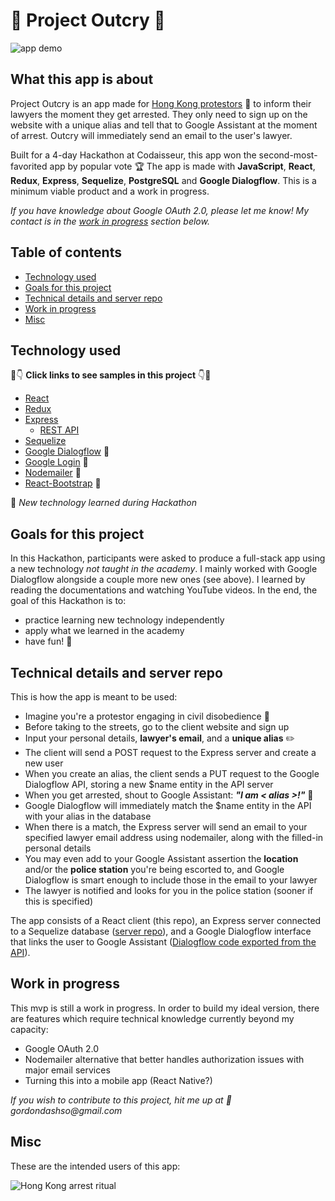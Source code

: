 # :construction_worker: Project Outcry :construction_worker:

![app demo](https://github.com/sssgordon/project-outcry-client/blob/master/public/Peek%202020-01-04%2022-48.gif)

## What this app is about

Project Outcry is an app made for [Hong Kong protestors](#misc) :construction_worker: to inform their lawyers the moment they get arrested. They only need to sign up on the website with a unique alias and tell that to Google Assistant at the moment of arrest. Outcry will immediately send an email to the user's lawyer.

Built for a 4-day Hackathon at Codaisseur, this app won the second-most-favorited app by popular vote :trophy: The app is made with **JavaScript**, **React**, **Redux**, **Express**, **Sequelize**, **PostgreSQL** and **Google Dialogflow**. This is a minimum viable product and a work in progress. 

*If you have knowledge about Google OAuth 2.0, please let me know! My contact is in the [work in progress](#work-in-progress) section below.*

## Table of contents

* [Technology used](#technology-used)
* [Goals for this project](#goals-for-this-project)
* [Technical details and server repo](#technical-details-and-server-repo)
* [Work in progress](#work-in-progress)
* [Misc](#misc)

## Technology used

:eyes::point_down: **Click links to see samples in this project** :point_down::eyes:

* [React](https://github.com/sssgordon/project-outcry-client/blob/master/src/App.js)
* [Redux](https://github.com/sssgordon/project-outcry-client/tree/master/src/actions)
* [Express](https://github.com/sssgordon/project-outcry-server/blob/master/index.js)
    * [REST API](https://github.com/sssgordon/project-outcry-server/blob/master/user/route.js)
* [Sequelize](https://github.com/sssgordon/project-outcry-server/blob/master/user/model.js)
* [Google Dialogflow](https://github.com/sssgordon/project-outcry-server/blob/master/dialogflow/route.js) :star2:
* [Google Login](https://github.com/sssgordon/project-outcry-client/blob/master/src/components/GoogleLoginButton.js) :star2:
* [Nodemailer](https://github.com/sssgordon/project-outcry-server/blob/master/email/route.js) :star2:
* [React-Bootstrap](https://github.com/sssgordon/project-outcry-client/blob/master/src/components/DetailsForm/DetailsForm.js) :star2:

:star2: *New technology learned during Hackathon*

## Goals for this project

In this Hackathon, participants were asked to produce a full-stack app using a new technology *not taught in the academy*. I mainly worked with Google Dialogflow alongside a couple more new ones (see above). I learned by reading the documentations and watching YouTube videos. In the end, the goal of this Hackathon is to:

* practice learning new technology independently
* apply what we learned in the academy
* have fun! :tada:

## Technical details and server repo

This is how the app is meant to be used:
* Imagine you're a protestor engaging in civil disobedience :construction_worker:
* Before taking to the streets, go to the client website and sign up
* Input your personal details, **lawyer's email**, and a **unique alias** :pencil2:
* The client will send a POST request to the Express server and create a new user
* When you create an alias, the client sends a PUT request to the Google Dialogflow API, storing a new $name entity in the API server
* When you get arrested, shout to Google Assistant: _**"I am < alias >!"**_ :mega:
* Google Dialogflow will immediately match the $name entity in the API with your alias in the database
* When there is a match, the Express server will send an email to your specified lawyer email address using nodemailer, along with the filled-in personal details
* You may even add to your Google Assistant assertion the **location** and/or the **police station** you're being escorted to, and Google Dialogflow is smart enough to include those in the email to your lawyer
* The lawyer is notified and looks for you in the police station (sooner if this is specified)

The app consists of a React client (this repo), an Express server connected to a Sequelize database ([server repo](https://github.com/sssgordon/project-outcry-server)), and a Google Dialogflow interface that links the user to Google Assistant ([Dialogflow code exported from the API](https://github.com/sssgordon/project-outcry-client/tree/master/public/Dialogflow-code)).

## Work in progress

This mvp is still a work in progress. In order to build my ideal version, there are features which require technical knowledge currently beyond my capacity:

* Google OAuth 2.0
* Nodemailer alternative that better handles authorization issues with major email services
* Turning this into a mobile app (React Native?)

_If you wish to contribute to this project, hit me up at :email: gordondashso@gmail.com_

## Misc

These are the intended users of this app:

![Hong Kong arrest ritual](https://bemorepanda.com/files/2019-11-18/images/556501.jpeg)
